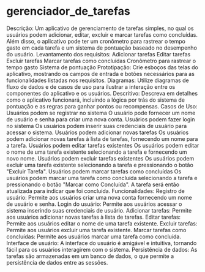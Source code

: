 # gerenciador_de_tarefas
Descrição: Um aplicativo de gerenciamento de tarefas simples, no qual os usuários podem adicionar, editar, excluir e marcar tarefas como concluídas. Além disso, o aplicativo pode ter um cronômetro para rastrear o tempo gasto em cada tarefa e um sistema de pontuação baseado no desempenho do usuário.
Levantamento dos requisitos:
Adicionar tarefas
Editar tarefas
Excluir tarefas
Marcar tarefas como concluídas
Cronômetro para rastrear o tempo gasto
Sistema de pontuação
Prototipação: Crie esboços das telas do aplicativo, mostrando os campos de entrada e botões necessários para as funcionalidades listadas nos requisitos.
Diagramas: Utilize diagramas de fluxo de dados e de casos de uso para ilustrar a interação entre os componentes do aplicativo e os usuários.
Descritivo: Descreva em detalhes como o aplicativo funcionará, incluindo a lógica por trás do sistema de pontuação e as regras para ganhar pontos ou recompensas.
Casos de Uso:
Usuários podem se registrar no sistema
O usuário pode fornecer um nome de usuário e senha para criar uma nova conta.
Usuários podem fazer login no sistema
Os usuários podem inserir suas credenciais de usuário para acessar o sistema.
Usuários podem adicionar novas tarefas
Os usuários podem adicionar novas tarefas à lista de tarefas, fornecendo um nome para a tarefa.
Usuários podem editar tarefas existentes
Os usuários podem editar o nome de uma tarefa existente selecionando a tarefa e fornecendo um novo nome.
Usuários podem excluir tarefas existentes
Os usuários podem excluir uma tarefa existente selecionando a tarefa e pressionando o botão "Excluir Tarefa".
Usuários podem marcar tarefas como concluídas
Os usuários podem marcar uma tarefa como concluída selecionando a tarefa e pressionando o botão "Marcar como Concluída". A tarefa será então atualizada para indicar que foi concluída.
Funcionalidades:
Registro de usuário: Permite aos usuários criar uma nova conta fornecendo um nome de usuário e senha.
Login do usuário: Permite aos usuários acessar o sistema inserindo suas credenciais de usuário.
Adicionar tarefas: Permite aos usuários adicionar novas tarefas à lista de tarefas.
Editar tarefas: Permite aos usuários editar o nome de uma tarefa existente.
Excluir tarefas: Permite aos usuários excluir uma tarefa existente.
Marcar tarefas como concluídas: Permite aos usuários marcar uma tarefa como concluída.
Interface de usuário: A interface do usuário é amigável e intuitiva, tornando fácil para os usuários interagirem com o sistema.
Persistência de dados: As tarefas são armazenadas em um banco de dados, o que permite a persistência de dados entre as sessões.

